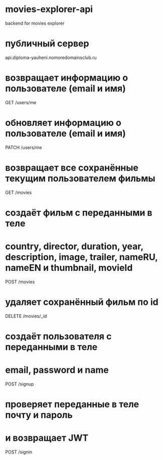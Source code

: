 # movies-explorer-api

backend for movies explorer

# публичный сервер

api.diploma-yauheni.nomoredomainsclub.ru

# возвращает информацию о пользователе (email и имя)

GET /users/me

# обновляет информацию о пользователе (email и имя)

PATCH /users/me

# возвращает все сохранённые текущим пользователем фильмы

GET /movies

# создаёт фильм с переданными в теле

# country, director, duration, year, description, image, trailer, nameRU, nameEN и thumbnail, movieId

POST /movies

# удаляет сохранённый фильм по id

DELETE /movies/\_id

# создаёт пользователя с переданными в теле

# email, password и name

POST /signup

# проверяет переданные в теле почту и пароль

# и возвращает JWT

POST /signin
